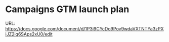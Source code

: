 # Campaigns GTM launch plan

URL: https://docs.google.com/document/d/1P3i9CYcDo9Pov9wdaVXTNTYa3zPXiJZ2iq6SAps2xU0/edit
